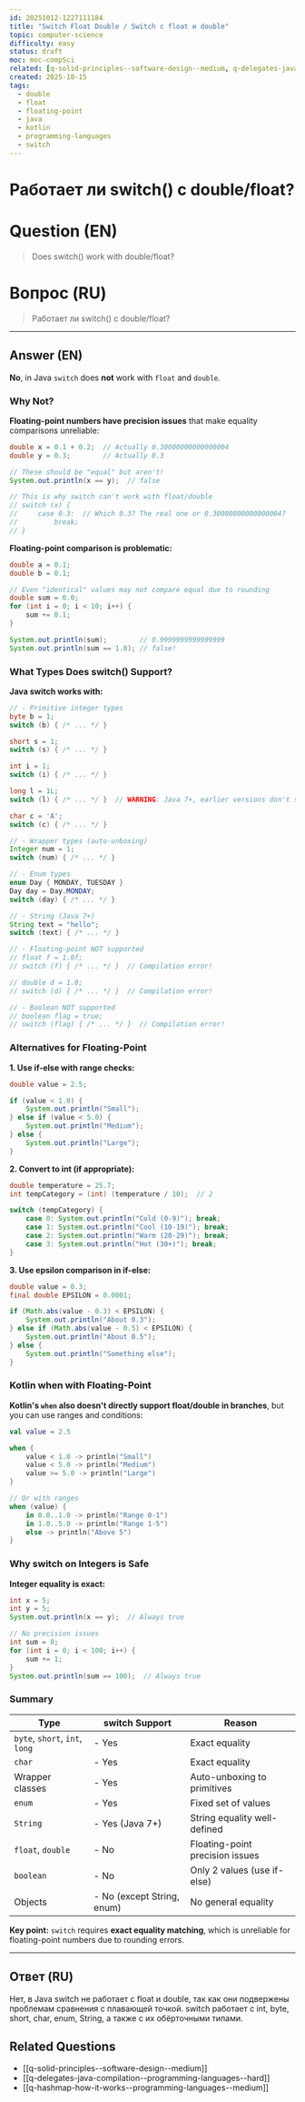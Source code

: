 ```yaml
---
id: 20251012-1227111184
title: "Switch Float Double / Switch с float и double"
topic: computer-science
difficulty: easy
status: draft
moc: moc-compSci
related: [q-solid-principles--software-design--medium, q-delegates-java-compilation--programming-languages--hard, q-hashmap-how-it-works--programming-languages--medium]
created: 2025-10-15
tags:
  - double
  - float
  - floating-point
  - java
  - kotlin
  - programming-languages
  - switch
---
```

# Работает ли switch() с double/float?

# Question (EN)
> Does switch() work with double/float?

# Вопрос (RU)
> Работает ли switch() с double/float?

---

## Answer (EN)

**No**, in Java `switch` does **not** work with `float` and `double`.

### Why Not?

**Floating-point numbers have precision issues** that make equality comparisons unreliable:

```java
double x = 0.1 + 0.2;  // Actually 0.30000000000000004
double y = 0.3;        // Actually 0.3

// These should be "equal" but aren't!
System.out.println(x == y);  // false

// This is why switch can't work with float/double
// switch (x) {
//     case 0.3:  // Which 0.3? The real one or 0.30000000000000004?
//         break;
// }
```

**Floating-point comparison is problematic:**
```java
double a = 0.1;
double b = 0.1;

// Even "identical" values may not compare equal due to rounding
double sum = 0.0;
for (int i = 0; i < 10; i++) {
    sum += 0.1;
}

System.out.println(sum);        // 0.9999999999999999
System.out.println(sum == 1.0); // false!
```

### What Types Does switch() Support?

**Java switch works with:**

```java
// - Primitive integer types
byte b = 1;
switch (b) { /* ... */ }

short s = 1;
switch (s) { /* ... */ }

int i = 1;
switch (i) { /* ... */ }

long l = 1L;
switch (l) { /* ... */ }  // WARNING: Java 7+, earlier versions don't support long

char c = 'A';
switch (c) { /* ... */ }

// - Wrapper types (auto-unboxing)
Integer num = 1;
switch (num) { /* ... */ }

// - Enum types
enum Day { MONDAY, TUESDAY }
Day day = Day.MONDAY;
switch (day) { /* ... */ }

// - String (Java 7+)
String text = "hello";
switch (text) { /* ... */ }

// - Floating-point NOT supported
// float f = 1.0f;
// switch (f) { /* ... */ }  // Compilation error!

// double d = 1.0;
// switch (d) { /* ... */ }  // Compilation error!

// - Boolean NOT supported
// boolean flag = true;
// switch (flag) { /* ... */ }  // Compilation error!
```

### Alternatives for Floating-Point

**1. Use if-else with range checks:**

```java
double value = 2.5;

if (value < 1.0) {
    System.out.println("Small");
} else if (value < 5.0) {
    System.out.println("Medium");
} else {
    System.out.println("Large");
}
```

**2. Convert to int (if appropriate):**

```java
double temperature = 25.7;
int tempCategory = (int) (temperature / 10);  // 2

switch (tempCategory) {
    case 0: System.out.println("Cold (0-9)"); break;
    case 1: System.out.println("Cool (10-19)"); break;
    case 2: System.out.println("Warm (20-29)"); break;
    case 3: System.out.println("Hot (30+)"); break;
}
```

**3. Use epsilon comparison in if-else:**

```java
double value = 0.3;
final double EPSILON = 0.0001;

if (Math.abs(value - 0.3) < EPSILON) {
    System.out.println("About 0.3");
} else if (Math.abs(value - 0.5) < EPSILON) {
    System.out.println("About 0.5");
} else {
    System.out.println("Something else");
}
```

### Kotlin when with Floating-Point

**Kotlin's `when` also doesn't directly support float/double in branches**, but you can use ranges and conditions:

```kotlin
val value = 2.5

when {
    value < 1.0 -> println("Small")
    value < 5.0 -> println("Medium")
    value >= 5.0 -> println("Large")
}

// Or with ranges
when (value) {
    in 0.0..1.0 -> println("Range 0-1")
    in 1.0..5.0 -> println("Range 1-5")
    else -> println("Above 5")
}
```

### Why switch on Integers is Safe

**Integer equality is exact:**

```java
int x = 5;
int y = 5;
System.out.println(x == y);  // Always true

// No precision issues
int sum = 0;
for (int i = 0; i < 100; i++) {
    sum += 1;
}
System.out.println(sum == 100);  // Always true
```

### Summary

| Type | switch Support | Reason |
|------|---------------|--------|
| `byte`, `short`, `int`, `long` | - Yes | Exact equality |
| `char` | - Yes | Exact equality |
| Wrapper classes | - Yes | Auto-unboxing to primitives |
| `enum` | - Yes | Fixed set of values |
| `String` | - Yes (Java 7+) | String equality well-defined |
| `float`, `double` | - No | Floating-point precision issues |
| `boolean` | - No | Only 2 values (use if-else) |
| Objects | - No (except String, enum) | No general equality |

**Key point:** `switch` requires **exact equality matching**, which is unreliable for floating-point numbers due to rounding errors.

---

## Ответ (RU)

Нет, в Java switch не работает с float и double, так как они подвержены проблемам сравнения с плавающей точкой. switch работает с int, byte, short, char, enum, String, а также с их обёрточными типами.

## Related Questions

- [[q-solid-principles--software-design--medium]]
- [[q-delegates-java-compilation--programming-languages--hard]]
- [[q-hashmap-how-it-works--programming-languages--medium]]
